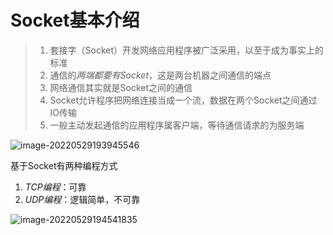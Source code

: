 # Socket基本介绍

>   1.   套接字（Socket）开发网络应用程序被广泛采用，以至于成为事实上的标准
>   2.   通信的*两端都要有Socket*，这是两台机器之间通信的端点
>   3.   网络通信其实就是Socket之间的通信
>   4.   Socket允许程序把网络连接当成一个流，数据在两个Socket之间通过IO传输
>   5.   一般主动发起通信的应用程序属客户端，等待通信请求的为服务端

![image-20220529193945546](https://wwt13-images-1305051431.cos.ap-beijing.myqcloud.com/img/image-20220529193945546.png)

基于Socket有两种编程方式

1.   *TCP编程*：可靠
2.   *UDP编程*：逻辑简单，不可靠

![image-20220529194541835](https://wwt13-images-1305051431.cos.ap-beijing.myqcloud.com/img/image-20220529194541835.png)